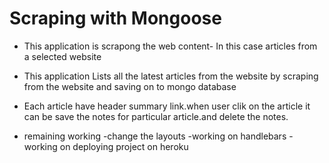 # Scraping with Mongoose


* This application is scrapong the web content- In this case articles from a selected website

* This application Lists all the latest articles from the website by scraping from the website and saving on to mongo database

* Each article have header summary link.when user clik on the article it can be save the notes for particular article.and delete the notes.

* remaining working
    -change the layouts
    -working on handlebars
    -working on deploying project on heroku